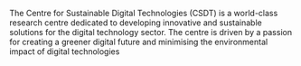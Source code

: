The Centre for Sustainable Digital Technologies (CSDT) is a world-class research centre dedicated to developing innovative and sustainable solutions for the digital technology sector. The centre is driven by a passion for creating a greener digital future and minimising the environmental impact of digital technologies